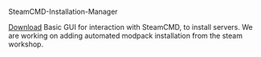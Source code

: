 SteamCMD-Installation-Manager
<!-- Place this tag where you want the button to render. -->
<a class="github-button" href="https://github.com/ntkme/github-buttons/archive/master.zip" data-icon="octicon-cloud-download" data-size="large" aria-label="Download ntkme/github-buttons on GitHub">Download</a>
Basic GUI for interaction with SteamCMD, to install servers. We are working on adding automated modpack installation from the steam workshop.
